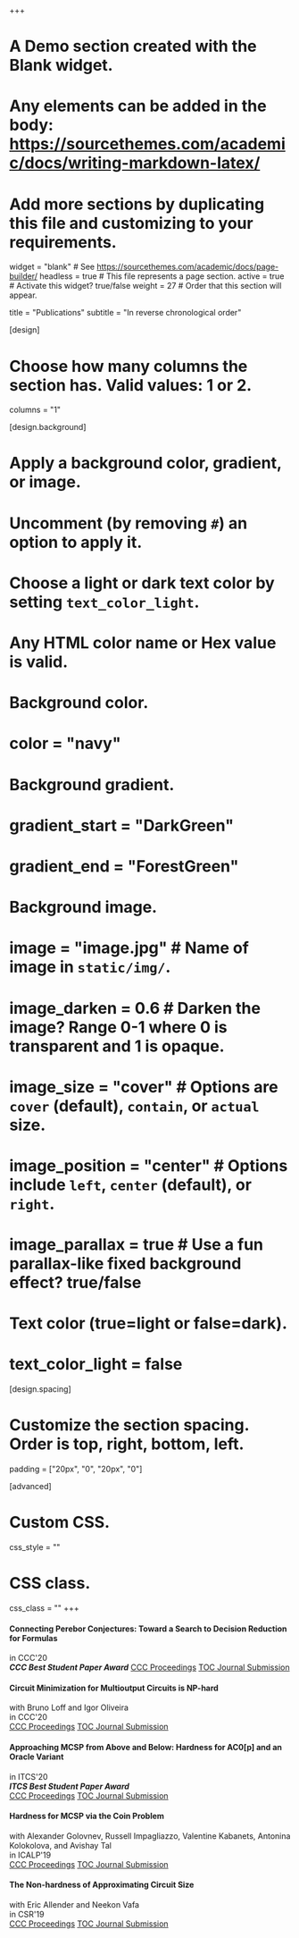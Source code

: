 +++
# A Demo section created with the Blank widget.
# Any elements can be added in the body: https://sourcethemes.com/academic/docs/writing-markdown-latex/
# Add more sections by duplicating this file and customizing to your requirements.

widget = "blank"  # See https://sourcethemes.com/academic/docs/page-builder/
headless = true  # This file represents a page section.
active = true  # Activate this widget? true/false
weight = 27  # Order that this section will appear.

title = "Publications"
subtitle = "In reverse chronological order"

[design]
  # Choose how many columns the section has. Valid values: 1 or 2.
  columns = "1"

[design.background]
  # Apply a background color, gradient, or image.
  #   Uncomment (by removing `#`) an option to apply it.
  #   Choose a light or dark text color by setting `text_color_light`.
  #   Any HTML color name or Hex value is valid.

  # Background color.
  # color = "navy"
  
  # Background gradient.
  # gradient_start = "DarkGreen"
  # gradient_end = "ForestGreen"
  
  # Background image.
  # image = "image.jpg"  # Name of image in `static/img/`.
  # image_darken = 0.6  # Darken the image? Range 0-1 where 0 is transparent and 1 is opaque.
  # image_size = "cover"  #  Options are `cover` (default), `contain`, or `actual` size.
  # image_position = "center"  # Options include `left`, `center` (default), or `right`.
  # image_parallax = true  # Use a fun parallax-like fixed background effect? true/false
  
  # Text color (true=light or false=dark).
  # text_color_light = false

[design.spacing]
  # Customize the section spacing. Order is top, right, bottom, left.
  padding = ["20px", "0", "20px", "0"]

[advanced]
 # Custom CSS. 
 css_style = ""
 
 # CSS class.
 css_class = ""
+++

#### Connecting Perebor Conjectures: Toward a Search to Decision Reduction for Formulas
in CCC'20     
**_CCC Best Student Paper Award_**
<a class="btn btn-outline-primary my-1 mr-1" href=".">CCC Proceedings</a>
<a class="btn btn-outline-primary my-1 mr-1" href=".">TOC Journal Submission</a>


#### Circuit Minimization for Multioutput Circuits is NP-hard
with Bruno Loff and Igor Oliveira     
in CCC'20       
<a class="btn btn-outline-primary my-1 mr-1" href=".">CCC Proceedings</a>
<a class="btn btn-outline-primary my-1 mr-1" href=".">TOC Journal Submission</a>

#### Approaching MCSP from Above and Below: Hardness for AC0[p] and an Oracle Variant
in ITCS'20          
**_ITCS Best Student Paper Award_**    
<a class="btn btn-outline-primary my-1 mr-1" href=".">CCC Proceedings</a>
<a class="btn btn-outline-primary my-1 mr-1" href=".">TOC Journal Submission</a>

#### Hardness for MCSP via the Coin Problem
with Alexander Golovnev, Russell Impagliazzo, Valentine Kabanets, Antonina Kolokolova, and Avishay Tal      
in ICALP'19   
<a class="btn btn-outline-primary my-1 mr-1" href=".">CCC Proceedings</a>
<a class="btn btn-outline-primary my-1 mr-1" href=".">TOC Journal Submission</a>

#### The Non-hardness of Approximating Circuit Size
with Eric Allender and Neekon Vafa    
in CSR'19   
<a class="btn btn-outline-primary my-1 mr-1" href=".">CCC Proceedings</a>
<a class="btn btn-outline-primary my-1 mr-1" href=".">TOC Journal Submission</a>
